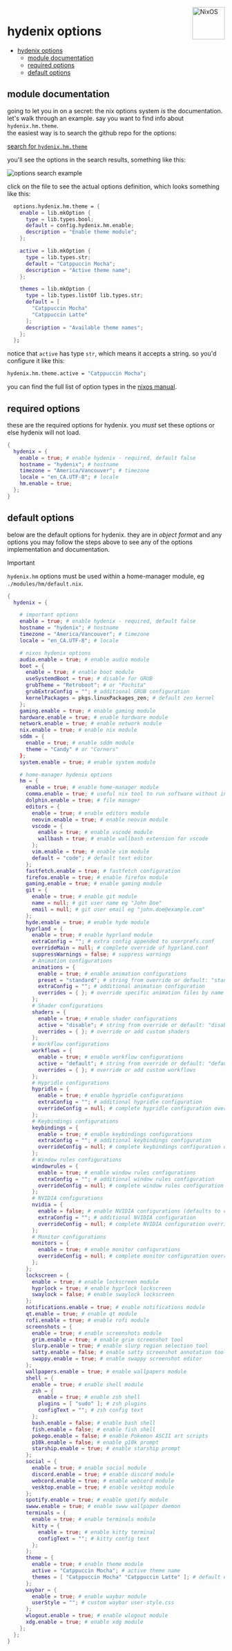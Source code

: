<img align="right" width="75px" alt="NixOS" src="https://github.com/HyDE-Project/HyDE/blob/master/Source/assets/nixos.png?raw=true"/>

# hydenix options

- [hydenix options](#hydenix-options)
  - [module documentation](#module-documentation)
  - [required options](#required-options)
  - [default options](#default-options)

## module documentation

going to let you in on a secret: the nix options system *is* the documentation.\
let's walk through an example. say you want to find info about `hydenix.hm.theme`.\
the easiest way is to search the github repo for the options:

[search for `hydenix.hm.theme`](https://github.com/richen604/hydenix/search?q=hydenix.hm.theme)

you'll see the options in the search results, something like this:

![options search example](./assets/option-search.png)

click on the file to see the actual options definition, which looks something like this:

```nix
  options.hydenix.hm.theme = {
    enable = lib.mkOption {
      type = lib.types.bool;
      default = config.hydenix.hm.enable;
      description = "Enable theme module";
    };

    active = lib.mkOption {
      type = lib.types.str;
      default = "Catppuccin Mocha";
      description = "Active theme name";
    };

    themes = lib.mkOption {
      type = lib.types.listOf lib.types.str;
      default = [
        "Catppuccin Mocha"
        "Catppuccin Latte"
      ];
      description = "Available theme names";
    };
  };
```

notice that `active` has type `str`, which means it accepts a string.
so you'd configure it like this:

```nix
hydenix.hm.theme.active = "Catppuccin Mocha";
```

you can find the full list of option types in the [nixos manual](https://nlewo.github.io/nixos-manual-sphinx/development/option-types.xml.html).

## required options

these are the required options for hydenix.
you *must* set these options or else hydenix will not load.

```nix
{
  hydenix = {
    enable = true; # enable hydenix - required, default false
    hostname = "hydenix"; # hostname
    timezone = "America/Vancouver"; # timezone
    locale = "en_CA.UTF-8"; # locale
    hm.enable = true;
  };
}
```

## default options

below are the default options for hydenix. they are in *object format* and any options you may follow the steps above to see any of the options implementation and documentation.

> [!important]
> `hydenix.hm` options must be used within a home-manager module, eg `./modules/hm/default.nix`.

```nix
{
  hydenix = {

    # important options
    enable = true; # enable hydenix - required, default false
    hostname = "hydenix"; # hostname
    timezone = "America/Vancouver"; # timezone
    locale = "en_CA.UTF-8"; # locale

    # nixos hydenix options
    audio.enable = true; # enable audio module
    boot = {
      enable = true; # enable boot module
      useSystemdBoot = true; # disable for GRUB
      grubTheme = "Retroboot"; # or "Pochita"
      grubExtraConfig = ""; # additional GRUB configuration
      kernelPackages = pkgs.linuxPackages_zen; # default zen kernel
    };
    gaming.enable = true; # enable gaming module
    hardware.enable = true; # enable hardware module
    network.enable = true; # enable network module
    nix.enable = true; # enable nix module
    sddm = {
      enable = true; # enable sddm module
      theme = "Candy" # or "Corners"
    };
    system.enable = true; # enable system module

    # home-manager hydenix options
    hm = {
      enable = true; # enable home-manager module
      comma.enable = true; # useful nix tool to run software without installing it first
      dolphin.enable = true; # file manager
      editors = {
        enable = true; # enable editors module
        neovim.enable = true; # enable neovim module
        vscode = {
          enable = true; # enable vscode module
          wallbash = true; # enable wallbash extension for vscode
        };
        vim.enable = true; # enable vim module
        default = "code"; # default text editor
      };
      fastfetch.enable = true; # fastfetch configuration
      firefox.enable = true; # enable firefox module
      gaming.enable = true; # enable gaming module
      git = {
        enable = true; # enable git module
        name = null; # git user name eg "John Doe"
        email = null; # git user email eg "john.doe@example.com"
      };
      hyde.enable = true; # enable hyde module
      hyprland = {
        enable = true; # enable hyprland module
        extraConfig = ""; # extra config appended to userprefs.conf
        overrideMain = null; # complete override of hyprland.conf
        suppressWarnings = false; # suppress warnings
        # Animation configurations
        animations = {
          enable = true; # enable animation configurations
          preset = "standard"; # string from override or default: "standard" # or "LimeFrenzy", "classic", "diablo-1", "diablo-2", "disable", "dynamic", "end4", "fast", "high", "ja", "me-1", "me-2", "minimal-1", "minimal-2", "moving", "optimized", "standard", "vertical"
          extraConfig = ""; # additional animation configuration
          overrides = { }; # override specific animation files by name
        };
        # Shader configurations
        shaders = {
          enable = true; # enable shader configurations
          active = "disable"; # string from override or default: "disable" # or "blue-light-filter", "color-vision", "custom", "grayscale", "invert-colors", "oled", "oled-saver", "paper", "vibrance", "wallbash"
          overrides = { }; # override or add custom shaders
        };
        # Workflow configurations
        workflows = {
          enable = true; # enable workflow configurations
          active = "default"; # string from override or default: "default" # or "editing", "gaming", "powersaver", "snappy"
          overrides = { }; # override or add custom workflows
        };
        # Hypridle configurations
        hypridle = {
          enable = true; # enable hypridle configurations
          extraConfig = ""; # additional hypridle configuration
          overrideConfig = null; # complete hypridle configuration override (null or lib.types.lines)
        };
        # Keybindings configurations
        keybindings = {
          enable = true; # enable keybindings configurations
          extraConfig = ""; # additional keybindings configuration
          overrideConfig = null; # complete keybindings configuration override (null or lib.types.lines)
        };
        # Window rules configurations
        windowrules = {
          enable = true; # enable window rules configurations
          extraConfig = ""; # additional window rules configuration
          overrideConfig = null; # complete window rules configuration override (null or lib.types.lines)
        };
        # NVIDIA configurations
        nvidia = {
          enable = false; # enable NVIDIA configurations (defaults to config.hardware.nvidia.enabled)
          extraConfig = ""; # additional NVIDIA configuration
          overrideConfig = null; # complete NVIDIA configuration override (null or lib.types.lines)
        };
        # Monitor configurations
        monitors = {
          enable = true; # enable monitor configurations
          overrideConfig = null; # complete monitor configuration override (null or lib.types.lines)
        };
      };
      lockscreen = {
        enable = true; # enable lockscreen module
        hyprlock = true; # enable hyprlock lockscreen
        swaylock = false; # enable swaylock lockscreen
      };
      notifications.enable = true; # enable notifications module
      qt.enable = true; # enable qt module
      rofi.enable = true; # enable rofi module
      screenshots = {
        enable = true; # enable screenshots module
        grim.enable = true; # enable grim screenshot tool
        slurp.enable = true; # enable slurp region selection tool
        satty.enable = false; # enable satty screenshot annotation tool
        swappy.enable = true; # enable swappy screenshot editor
      };
      wallpapers.enable = true; # enable wallpapers module
      shell = {
        enable = true; # enable shell module
        zsh = {
          enable = true; # enable zsh shell
          plugins = [ "sudo" ]; # zsh plugins
          configText = ""; # zsh config text
        };
        bash.enable = false; # enable bash shell
        fish.enable = false; # enable fish shell
        pokego.enable = false; # enable Pokemon ASCII art scripts
        p10k.enable = false; # enable p10k prompt
        starship.enable = true; # enable starship prompt
      };
      social = {
        enable = true; # enable social module
        discord.enable = true; # enable discord module
        webcord.enable = true; # enable webcord module
        vesktop.enable = true; # enable vesktop module
      };
      spotify.enable = true; # enable spotify module
      swww.enable = true; # enable swww wallpaper daemon
      terminals = {
        enable = true; # enable terminals module
        kitty = {
          enable = true; # enable kitty terminal
          configText = ""; # kitty config text
        };
      };
      theme = {
        enable = true; # enable theme module
        active = "Catppuccin Mocha"; # active theme name
        themes = [ "Catppuccin Mocha" "Catppuccin Latte" ]; # default enabled themes, full list in https://github.com/richen604/hydenix/tree/main/hydenix/sources/themes
      };
      waybar = {
        enable = true; # enable waybar module
        userStyle = ""; # custom waybar user-style.css
      };
      wlogout.enable = true; # enable wlogout module
      xdg.enable = true; # enable xdg module
    };
  };
}
